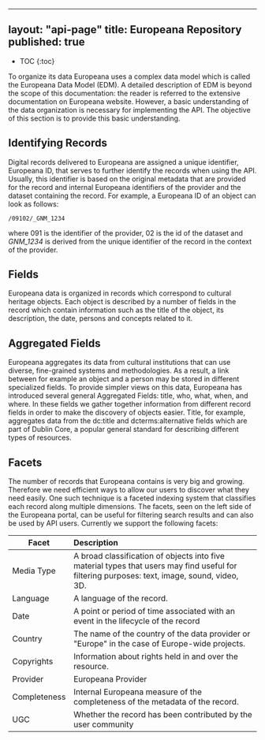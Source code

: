 
---
layout: "api-page"
title: Europeana Repository
published: true
---

* TOC
{:toc}

To organize its data Europeana uses a complex data model which is called the Europeana Data Model (EDM). A detailed description of EDM is beyond the scope of this documentation: the reader is referred to the extensive documentation on Europeana website. However, a basic understanding of the data organization is necessary for implementing the API. The objective of this section is to provide this basic understanding.

## Identifying Records

Digital records delivered to Europeana are assigned a unique identifier, Europeana ID, that serves to further identify the records when using the API. Usually, this identifier is based on the original metadata that are provided for the record and internal Europeana identifiers of the provider and the dataset containing the record. For example, a Europeana ID of an object can look as follows:

    /09102/_GNM_1234

where 091 is the identifier of the provider, 02 is the id of the dataset and _GNM_1234_ is derived from the unique identifier of the record in the context of the provider.

## Fields

Europeana data is organized in records which correspond to cultural heritage objects. Each object is described by a number of fields in the record which contain information such as the title of the object, its description, the date, persons and concepts related to it.

## Aggregated Fields

Europeana aggregates its data from cultural institutions that can use diverse, fine-grained systems and methodologies. As a result, a link between for example an object and a person may be stored in different specialized fields. To provide simpler views on this data, Europeana has introduced several general Aggregated Fields: title, who, what, when, and where. In these fields we gather together information from different record fields in order to make the discovery of objects easier. Title, for example, aggregates data from the dc:title and dcterms:alternative fields which are part of Dublin Core, a popular general standard for describing different types of resources.

## Facets

The number of records that Europeana contains is very big and growing. Therefore we need efficient ways to allow our users to discover what they need easily. One such technique is a faceted indexing system that classifies each record along multiple dimensions. The facets, seen on the left side of the Europeana portal, can be useful for filtering search results and can also be used by API users. Currently we support the following facets:

| Facet        | Description    | 
| ------------- |:-------------| 
| Media Type  |	A broad classification of objects into five material types that users may find useful for filtering purposes: text, image, sound, video, 3D. |
|Language |	A language of the record. |
|Date |	A point or period of time associated with an event in the lifecycle of the record |
|Country |	The name of the country of the data provider or "Europe" in the case of Europe-wide projects. |
|Copyrights |	Information about rights held in and over the resource. |
|Provider |	Europeana Provider |
|Completeness |	Internal Europeana measure of the completeness of the metadata of the record. |
|UGC	| Whether the record has been contributed by the user community |


